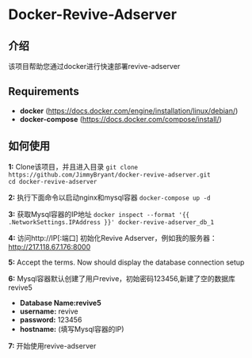 # Docker-Revive-Adserver
## 介绍
该项目帮助您通过docker进行快速部署revive-adserver

## Requirements
- **docker** (https://docs.docker.com/engine/installation/linux/debian/)  
- **docker-compose** (https://docs.docker.com/compose/install/)  

## 如何使用
**1:** Clone该项目，并且进入目录
`git clone https://github.com/JimmyBryant/docker-revive-adserver.git`  
`cd docker-revive-adserver` 	

**2:** 执行下面命令以启动nginx和mysql容器
`docker-compose up -d`

**3:** 获取Mysql容器的IP地址
`docker inspect --format '{{ .NetworkSettings.IPAddress }}' docker-revive-adserver_db_1`

**4:** 访问http://IP[:端口]  初始化Revive Adserver，例如我的服务器：http://217.118.67.176:8000

**5:** Accept the terms. Now should display the database connection setup

**6:** Mysql容器默认创建了用户revive，初始密码123456,新建了空的数据库revive5
- **Database Name:revive5** 
- **username:** revive  
- **password:** 123456  
- **hostname:** (填写Mysql容器的IP)  

**7:** 开始使用revive-adserver
